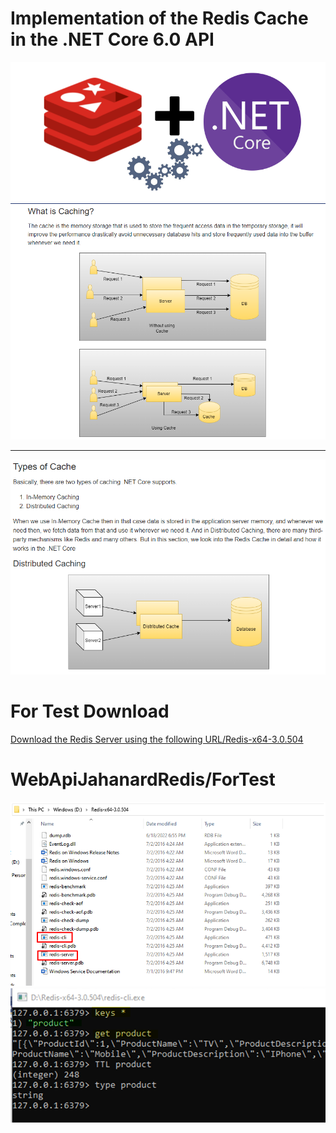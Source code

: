 # Implementation of the Redis Cache in the .NET Core 6.0 API 

<img src=WebApiJahanardRedis/img/redis5.png/>

<img src=WebApiJahanardRedis/img/WhatIsCaching1.png/>

---
<img src=WebApiJahanardRedis/img/TypeofCache2.png/>

# For Test Download
[Download the Redis Server using the following URL/Redis-x64-3.0.504](https://github.com/microsoftarchive/redis/releases/tag/win-3.0.504)
# WebApiJahanardRedis/ForTest
<img src=WebApiJahanardRedis/img/redis3.png/>
<img src=WebApiJahanardRedis/img/redis4.png/>
